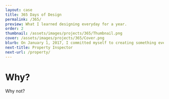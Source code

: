 ```yaml
---
layout: case
title: 365 Days of Design
permalink: /365/
preview: What I learned designing everyday for a year.
order: 2
thumbnail: /assets/images/projects/365/Thumbnail.png
cover: /assets/images/projects/365/Cover.png
blurb: On January 1, 2017, I committed myself to creating something everyday for the entire year, posting it onto my Instagram in order to keep myself accountable. I had no goal for this challenge other than to complete it, so I took it as an opportunity to also explore different avenues of design, such as illustration, UI design, and animation. </br></br> This is the story of my year-long journey to improvement.
next-title: Property Inspector
next-url: /property/
---
```


# Why?

Why not?